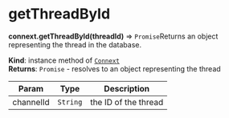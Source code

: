 # getThreadById

**connext.getThreadById\(**threadId**\)** ⇒ `Promise`Returns an object representing the thread in the database.

**Kind**: instance method of [`Connext`](./#Connext)  
**Returns**: `Promise` - resolves to an object representing the thread

| Param | Type | Description |
| --- | --- | --- |
| channelId | `String` | the ID of the thread |





